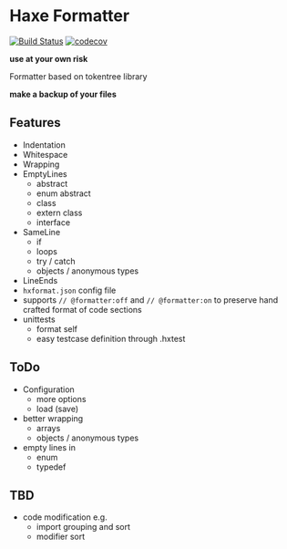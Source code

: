 # Haxe Formatter

[![Build Status](https://travis-ci.org/HaxeCheckstyle/haxe-formatter.svg?branch=master)](https://travis-ci.org/HaxeCheckstyle/haxe-formatter)
[![codecov](https://codecov.io/gh/HaxeCheckstyle/haxe-formatter/branch/master/graph/badge.svg)](https://codecov.io/gh/HaxeCheckstyle/haxe-formatter)


**use at your own risk**

Formatter based on tokentree library

**make a backup of your files**


## Features
- Indentation
- Whitespace
- Wrapping
- EmptyLines
  - abstract
  - enum abstract
  - class
  - extern class
  - interface
- SameLine
  - if
  - loops
  - try / catch
  - objects / anonymous types
- LineEnds
- `hxformat.json` config file
- supports `// @formatter:off` and `// @formatter:on` to preserve hand crafted format of code sections
- unittests
  - format self
  - easy testcase definition through .hxtest

## ToDo
- Configuration
  - more options
  - load (save)
- better wrapping
  - arrays
  - objects / anonymous types
- empty lines in
  - enum
  - typedef

## TBD
- code modification e.g.
  - import grouping and sort
  - modifier sort

